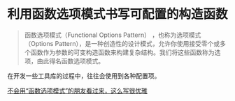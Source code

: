 # 利用函数选项模式书写可配置的构造函数

> 函数选项模式（Functional Options Pattern） ，也称为选项模式（Options Pattern），是一种创造性的设计模式，允许你使用接受零个或多个函数作为参数的可变构造函数来构建复杂结构。我们将这些函数称为选项，由此得名函数选项模式。

在开发一些工具库的过程中，往往会使用到各种配置项。







[不会用“函数选项模式”的朋友看过来，这么写很优雅](https://xie.infoq.cn/article/002540ccd9692ab4f4f6aba73)
